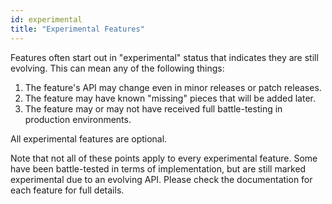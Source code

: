 ```yaml
---
id: experimental
title: "Experimental Features"
---
```


<!--
  ~ Licensed to the Apache Software Foundation (ASF) under one
  ~ or more contributor license agreements.  See the NOTICE file
  ~ distributed with this work for additional information
  ~ regarding copyright ownership.  The ASF licenses this file
  ~ to you under the Apache License, Version 2.0 (the
  ~ "License"); you may not use this file except in compliance
  ~ with the License.  You may obtain a copy of the License at
  ~
  ~   http://www.apache.org/licenses/LICENSE-2.0
  ~
  ~ Unless required by applicable law or agreed to in writing,
  ~ software distributed under the License is distributed on an
  ~ "AS IS" BASIS, WITHOUT WARRANTIES OR CONDITIONS OF ANY
  ~ KIND, either express or implied.  See the License for the
  ~ specific language governing permissions and limitations
  ~ under the License.
  -->


Features often start out in "experimental" status that indicates they are still evolving.
This can mean any of the following things:

1. The feature's API may change even in minor releases or patch releases.
2. The feature may have known "missing" pieces that will be added later.
3. The feature may or may not have received full battle-testing in production environments.

All experimental features are optional.

Note that not all of these points apply to every experimental feature. Some have been battle-tested in terms of
implementation, but are still marked experimental due to an evolving API. Please check the documentation for each
feature for full details.
